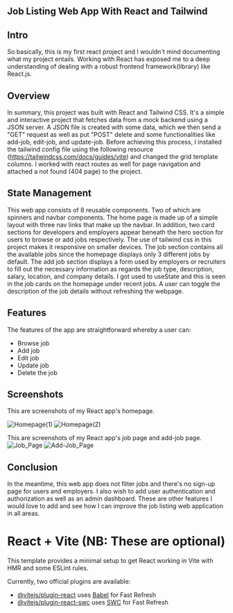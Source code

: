 ## Job Listing Web App With React and Tailwind

## Intro

So basically, this is my first react project and I wouldn't mind documenting what my project entails. Working with React has exposed me to a deep understanding of dealing with a robust frontend framework(library) like React.js.

## Overview

In summary, this project was built with React and Tailwind CSS. It's a simple and interactive project that fetches data from a mock backend using a JSON server. A JSON file is created with some data, which we then send a "GET" request as well as put "POST" delete and some functionalities like add-job, edit-job, and update-job. Before achieving this process, I installed the tailwind config file using the following resource (https://tailwindcss.com/docs/guides/vite) and changed the grid template columns. I worked with react routes as well for page navigation and attached a not found (404 page) to the project. 


## State Management

This web app consists of 8 reusable components. Two of which are spinners and navbar components. The home page is made up of a simple layout with three nav links that make up the navbar. In addition, two card sections for developers and employers appear beneath the hero section for users to browse or add jobs respectively.  The use of tailwind css in this project makes it responsive on smaller devices. The job section contains all the available jobs since the homepage displays only 3 different jobs by default. The add job section displays a form used by employers or recruiters to fill out the necessary information as regards the job type, description, salary, location, and company details. I got used to useState and this is seen in the job cards on the homepage under recent jobs. A user can toggle the description of the job details without refreshing the webpage. 

## Features

The features of the app are straightforward whereby a user can:
- Browse job
- Add job
- Edit job
- Update job
- Delete the job

## Screenshots

This are screenshots of my React app's homepage.

![Homepage(1)](./screenshots/Homepage(1).png)
![Homepage(2)](./screenshots/Homepage(2).png)

This are screenshots of my React app's job page and add-job page.
![Job_Page](./screenshots/Job_Page.png)
![Add-Job_Page](./screenshots/Add-Job_Page.png)


## Conclusion

In the meantime, this web app does not filter jobs and there's no sign-up page for users and employers. I also wish to add user authentication and authorization as well as an admin dashboard. These are other features I would love to add and see how I can improve the job listing web application in all areas.



# React + Vite (NB: These are optional) 

This template provides a minimal setup to get React working in Vite with HMR and some ESLint rules.

Currently, two official plugins are available:

- [@vitejs/plugin-react](https://github.com/vitejs/vite-plugin-react/blob/main/packages/plugin-react/README.md) uses [Babel](https://babeljs.io/) for Fast Refresh
- [@vitejs/plugin-react-swc](https://github.com/vitejs/vite-plugin-react-swc) uses [SWC](https://swc.rs/) for Fast Refresh
